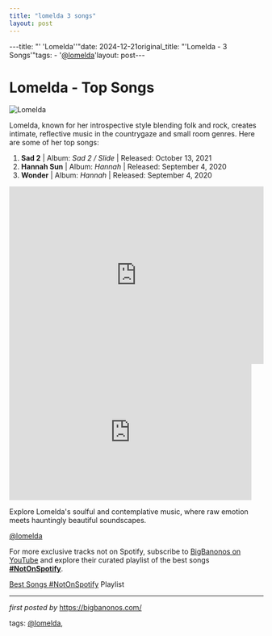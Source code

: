 ```yaml
---
title: "lomelda 3 songs"
layout: post
---
```

---title: "' 'Lomelda''"date: 2024-12-21original_title: "'Lomelda - 3 Songs'"tags:  - '[@lomelda](/tags/lomelda/)'layout: post---<h1>Lomelda - Top Songs</h1><img src="https://i.ytimg.com/vi/FJ2vJJjHOi0/hq720.jpg?sqp=-oaymwEhCK4FEIIDSFryq4qpAxMIARUAAAAAGAElAADIQj0AgKJD&rs=AOn4CLCCH4LEvo65aIrSUyt8D6nK6l2UFg" alt="Lomelda"> <p>Lomelda, known for her introspective style blending folk and rock, creates intimate, reflective music in the countrygaze and small room genres. Here are some of her top songs:</p> <ol> <li><strong>Sad 2</strong> | Album: <em>Sad 2 / Slide</em> | Released: October 13, 2021</li> <li><strong>Hannah Sun</strong> | Album: <em>Hannah</em> | Released: September 4, 2020</li> <li><strong>Wonder</strong> | Album: <em>Hannah</em> | Released: September 4, 2020</li></ol> <div> <iframe src="https://open.spotify.com/embed/playlist/7mavsykVoQtDbIATpsEKzg?utm_source=generator" width="100%" height="352" frameBorder="0" allowfullscreen="" allow="autoplay; clipboard-write; encrypted-media; fullscreen; picture-in-picture" loading="lazy"></iframe></div><iframe frameborder="0" height="270" src="https://www.youtube.com/embed/AA7S0fEgwxw" width="480"></iframe> <p>Explore Lomelda's soulful and contemplative music, where raw emotion meets hauntingly beautiful soundscapes.</p> <!-- Tags --><p>[@lomelda](/tags/lomelda/)</p><!--Subscribe and Playlist Links--><div>    <p>For more exclusive tracks not on Spotify, subscribe to <a href="https://www.youtube.com/[@BigBanonos](/tags/BigBanonos/)" target="_blank">BigBanonos on YouTube</a> and explore their curated playlist of the best songs <strong>[#NotOnSpotify](/tags/NotOnSpotify/)</strong>.</p>    <p><a href="https://www.youtube.com/playlist?list=PLtuNtuTatqI0kFahUCbtbfenC_ET5O_tr" target="_blank">Best Songs [#NotOnSpotify](/tags/NotOnSpotify/) Playlist<br /></a></p></div><hr /><p><em>first posted by</em> <a href="https://bigbanonos.com/" rel="noopener" target="_new">https://bigbanonos.com/</a></p><p>tags: [@lomelda](/tags/lomelda/),</p>
